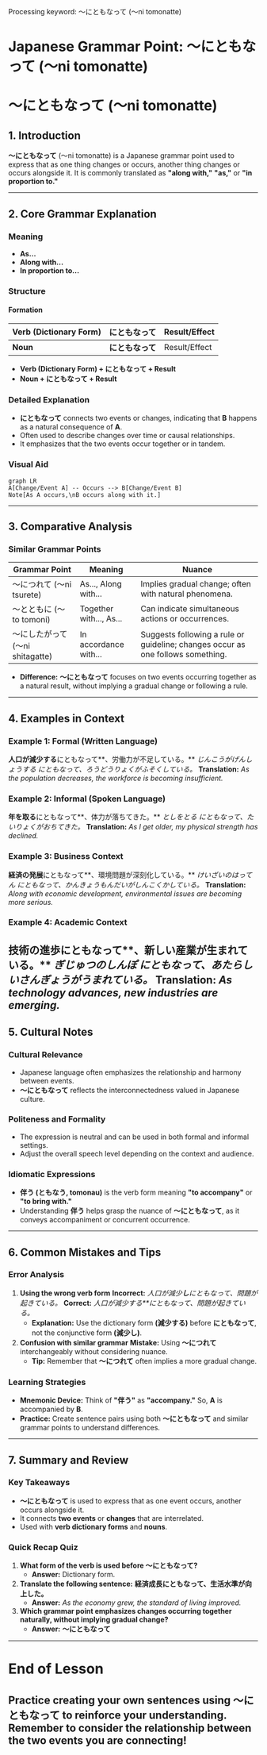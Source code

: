 Processing keyword: ～にともなって (〜ni tomonatte)
# Japanese Grammar Point: ～にともなって (〜ni tomonatte)
# ～にともなって (〜ni tomonatte)
## 1. Introduction
**～にともなって** (〜ni tomonatte) is a Japanese grammar point used to express that as one thing changes or occurs, another thing changes or occurs alongside it. It is commonly translated as **"along with,"** **"as,"** or **"in proportion to."**

---
## 2. Core Grammar Explanation
### Meaning
- **As...**
- **Along with...**
- **In proportion to...**
### Structure
#### Formation
| **Verb (Dictionary Form)** | **にともなって** | Result/Effect |
|----------------------------|----------------|---------------|
| **Noun**                   | **にともなって** | Result/Effect |
- **Verb (Dictionary Form) + にともなって + Result**
- **Noun + にともなって + Result**
### Detailed Explanation
- **にともなって** connects two events or changes, indicating that **B** happens as a natural consequence of **A**.
- Often used to describe changes over time or causal relationships.
- It emphasizes that the two events occur together or in tandem.
### Visual Aid
```mermaid
graph LR
A[Change/Event A] -- Occurs --> B[Change/Event B]
Note[As A occurs,\nB occurs along with it.]
```
---
## 3. Comparative Analysis
### Similar Grammar Points
| Grammar Point             | Meaning               | Nuance                                           |
|---------------------------|-----------------------|--------------------------------------------------|
| ～につれて (〜ni tsurete)       | As..., Along with...    | Implies gradual change; often with natural phenomena. |
| ～とともに (〜to tomoni)       | Together with..., As... | Can indicate simultaneous actions or occurrences.    |
| ～にしたがって (〜ni shitagatte) | In accordance with...   | Suggests following a rule or guideline; changes occur as one follows something. |
- **Difference:** **～にともなって** focuses on two events occurring together as a natural result, without implying a gradual change or following a rule.
---
## 4. Examples in Context
### Example 1: Formal (Written Language)
**人口が減少する**にともなって**、労働力が不足している。**
*じんこうがげんしょうする にともなって、ろうどうりょくがふそくしている。*
**Translation:** *As the population decreases, the workforce is becoming insufficient.*
### Example 2: Informal (Spoken Language)
**年を取る**にともなって**、体力が落ちてきた。**
*としをとる にともなって、たいりょくがおちてきた。*
**Translation:** *As I get older, my physical strength has declined.*
### Example 3: Business Context
**経済の発展**にともなって**、環境問題が深刻化している。**
*けいざいのはってん にともなって、かんきょうもんだいがしんこくかしている。*
**Translation:** *Along with economic development, environmental issues are becoming more serious.*
### Example 4: Academic Context
**技術の進歩**にともなって**、新しい産業が生まれている。**
*ぎじゅつのしんぽ にともなって、あたらしいさんぎょうがうまれている。*
**Translation:** *As technology advances, new industries are emerging.*
---
## 5. Cultural Notes
### Cultural Relevance
- Japanese language often emphasizes the relationship and harmony between events.
- **～にともなって** reflects the interconnectedness valued in Japanese culture.
### Politeness and Formality
- The expression is neutral and can be used in both formal and informal settings.
- Adjust the overall speech level depending on the context and audience.
### Idiomatic Expressions
- **伴う (ともなう, tomonau)** is the verb form meaning **"to accompany"** or **"to bring with."**
- Understanding **伴う** helps grasp the nuance of **～にともなって**, as it conveys accompaniment or concurrent occurrence.
---
## 6. Common Mistakes and Tips
### Error Analysis
1. **Using the wrong verb form**
   **Incorrect:** *人口が減少**し**にともなって、問題が起きている。*
   **Correct:** *人口が減少する**にともなって、問題が起きている。*
   - **Explanation:** Use the dictionary form **(減少する)** before **にともなって**, not the conjunctive form **(減少し)**.
2. **Confusion with similar grammar**
   **Mistake:** Using **～につれて** interchangeably without considering nuance.
   - **Tip:** Remember that **～につれて** often implies a more gradual change.
### Learning Strategies
- **Mnemonic Device:** Think of **"伴う"** as **"accompany."** So, **A** is accompanied by **B**.
- **Practice:** Create sentence pairs using both **～にともなって** and similar grammar points to understand differences.
---
## 7. Summary and Review
### Key Takeaways
- **～にともなって** is used to express that as one event occurs, another occurs alongside it.
- It connects **two events** or **changes** that are interrelated.
- Used with **verb dictionary forms** and **nouns**.
### Quick Recap Quiz
1. **What form of the verb is used before ～にともなって?**
   - **Answer:** Dictionary form.
2. **Translate the following sentence:**
   **経済成長にともなって、生活水準が向上した。**
   - **Answer:** *As the economy grew, the standard of living improved.*
3. **Which grammar point emphasizes changes occurring together naturally, without implying gradual change?**
   - **Answer:** **～にともなって**
---
# End of Lesson
Practice creating your own sentences using **～にともなって** to reinforce your understanding. Remember to consider the relationship between the two events you are connecting!
---
